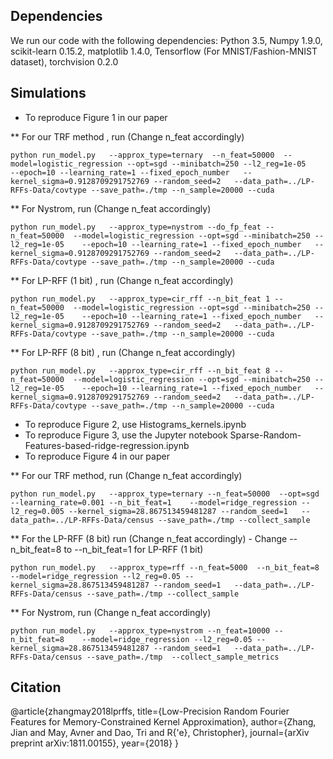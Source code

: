 ## Dependencies
We run our code with the following dependencies: Python 3.5, Numpy 1.9.0, scikit-learn 0.15.2, matplotlib 1.4.0, Tensorflow (For MNIST/Fashion-MNIST dataset), torchvision 0.2.0
## Simulations
* To reproduce Figure 1 in our paper

** For our TRF method , run (Change n_feat accordingly)
```
python run_model.py   --approx_type=ternary  --n_feat=50000  --model=logistic_regression --opt=sgd --minibatch=250 --l2_reg=1e-05    --epoch=10 --learning_rate=1 --fixed_epoch_number   --kernel_sigma=0.9128709291752769 --random_seed=2   --data_path=../LP-RFFs-Data/covtype --save_path=./tmp --n_sample=20000 --cuda
```
** For Nystrom, run (Change n_feat accordingly)
```
python run_model.py   --approx_type=nystrom --do_fp_feat --n_feat=50000  --model=logistic_regression --opt=sgd --minibatch=250 --l2_reg=1e-05    --epoch=10 --learning_rate=1 --fixed_epoch_number   --kernel_sigma=0.9128709291752769 --random_seed=2   --data_path=../LP-RFFs-Data/covtype --save_path=./tmp --n_sample=20000 --cuda
```
** For LP-RFF (1 bit) , run (Change n_feat accordingly)
```
python run_model.py   --approx_type=cir_rff --n_bit_feat 1 --n_feat=50000  --model=logistic_regression --opt=sgd --minibatch=250 --l2_reg=1e-05    --epoch=10 --learning_rate=1 --fixed_epoch_number   --kernel_sigma=0.9128709291752769 --random_seed=2   --data_path=../LP-RFFs-Data/covtype --save_path=./tmp --n_sample=20000 --cuda
```
** For LP-RFF (8 bit) , run (Change n_feat accordingly)
```
python run_model.py   --approx_type=cir_rff --n_bit_feat 8 --n_feat=50000  --model=logistic_regression --opt=sgd --minibatch=250 --l2_reg=1e-05    --epoch=10 --learning_rate=1 --fixed_epoch_number   --kernel_sigma=0.9128709291752769 --random_seed=2   --data_path=../LP-RFFs-Data/covtype --save_path=./tmp --n_sample=20000 --cuda
```

* To reproduce Figure 2, use Histograms_kernels.ipynb
* To reproduce Figure 3, use the Jupyter notebook Sparse-Random-Features-based-ridge-regression.ipynb
* To reproduce Figure 4 in our paper

** For our TRF method, run (Change n_feat accordingly)
```
python run_model.py   --approx_type=ternary --n_feat=50000  --opt=sgd --learning_rate=0.001 --n_bit_feat=1    --model=ridge_regression --l2_reg=0.005 --kernel_sigma=28.867513459481287 --random_seed=1   --data_path=../LP-RFFs-Data/census --save_path=./tmp --collect_sample
```
** For the LP-RFF (8 bit) run (Change n_feat accordingly) - Change --n_bit_feat=8 to --n_bit_feat=1 for LP-RFF (1 bit)
```
python run_model.py   --approx_type=rff --n_feat=5000  --n_bit_feat=8    --model=ridge_regression --l2_reg=0.05 --kernel_sigma=28.867513459481287 --random_seed=1   --data_path=../LP-RFFs-Data/census --save_path=./tmp --collect_sample
```
** For Nystrom, run (Change n_feat accordingly) 
```
python run_model.py   --approx_type=nystrom --n_feat=10000 --n_bit_feat=8    --model=ridge_regression --l2_reg=0.05 --kernel_sigma=28.867513459481287 --random_seed=1   --data_path=../LP-RFFs-Data/census --save_path=./tmp  --collect_sample_metrics
```
## Citation
@article{zhangmay2018lprffs,
  title={Low-Precision Random Fourier Features for Memory-Constrained Kernel Approximation},
  author={Zhang, Jian and May, Avner and Dao, Tri and R{\'e}, Christopher},
  journal={arXiv preprint arXiv:1811.00155},
  year={2018}
}

